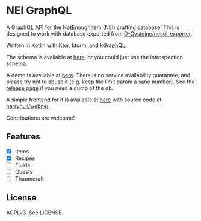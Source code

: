 # NEI GraphQL

A GraphQL API for the NotEnoughItem (NEI) crafting database!
This is designed to work with database exported from [D-Cysteine/nesql-exporter](https://github.com/D-Cysteine/nesql-exporter).

Written in Kotlin with [Ktor](https://ktor.io/), [ktorm](https://www.ktorm.org/), and [kGraphQL](https://kgraphql.io/).

The schema is available at [here](https://github.com/harrynull/webnei/blob/main/schema.graphql),
or you could just use the introspection schema.

A demo is available at [here](https://harrynull.tech/nei-graphql/graphql).
There is no service availability guarantee, and please try not to abuse it
(e.g. keep the limit param a sane number).
See the [release page](https://github.com/harrynull/NEIGraphQL/releases) if you need a dump of the db.

A simple frontend for it is available at [here](https://webnei.harrynull.tech/) with
source code at [harrynull/webnei](https://github.com/harrynull/webnei).

Contributions are welcome!

## Features
- [x] Items
- [x] Recipes
- [ ] Fluids
- [ ] Quests
- [ ] Thaumcraft

## License
AGPLv3. See LICENSE.
